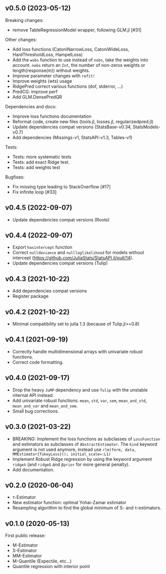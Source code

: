 v0.5.0 (2023-05-12)
-------------------
Breaking changes:

* remove TableRegressionModel wrapper, following GLM.jl [#31]

Other changes:

* Add loss functions (CatoniNarrowLoss, CatoniWideLoss, HardThresholdLoss, HampelLoss)
* Add the `wobs` function to use instead of `nobs`, take the weights into account.
  `nobs` return an `Int`, the number of non-zeros weights or length(response(m)) without weights.
* Improve parameter changes with `refit!`
* Improve weights (wts) usage
* RidgePred correct various functions (dof, stderror, ...)
* PredCG: improve perf
* Add GLM.DensePredQR

Dependencies and docs:

* Improve loss functions documentation
* Reformat code, create new files (tools.jl, losses.jl, regularizedpred.jl)
* Update dependencies compat versions (StatsBase-v0.34, StatsModels-v0.7)
* Add dependencies (Missings-v1, StatsAPI-v1.3, Tables-v1)

Tests:

* Tests: more systematic tests
* Tests: add exact Ridge test.
* Tests: add weights test

Bugfixes:

* Fix missing type leading to StackOverflow [#17]
* Fix infinite loop [#33]

v0.4.5 (2022-09-07)
-------------------
* Update dependencies compat versions (Roots)

v0.4.4 (2022-09-07)
-------------------
* Export `hasintercept` function
* Correct `nulldeviance` and `nullloglikelihood` for models without intercept (https://github.com/JuliaStats/StatsAPI.jl/pull/14).
* Update dependencies compat versions (Tulip)

v0.4.3 (2021-10-22)
-------------------
* Add dependencies compat versions
* Register package

v0.4.2 (2021-10-22)
-------------------
* Minimal compatibility set to julia 1.3 (because of Tulip.jl>=0.8)

v0.4.1 (2021-09-19)
-------------------
* Correctly handle multidimensional arrays with univariate robust functions.
* Correct code formatting.

v0.4.0 (2021-09-17)
-------------------
* Drop the heavy `JuMP` dependency and use `Tulip` with the unstable internal API instead.
* Add univariate robust functions: `mean`, `std`, `var`, `sem`, `mean_and_std`, `mean_and_var` and `mean_and_sem`.
* Small bug corrections.

v0.3.0 (2021-03-22)
-------------------
* BREAKING: Implement the loss functions as subclasses of `LossFunction` and estimators as subclasses of `AbstractEstimator`.
The `kind` keyword argument is not used anymore, instead use `rlm(form, data, MMEstimator{TukeyLoss}(); initial_scale=:L1)`
* Implement Robust Ridge regression by using the keyword argument `ridgeλ` (and `ridgeG` and `βprior` for more general penalty).
* Add documentation.

v0.2.0 (2020-06-04)
-------------------
* τ-Estimator
* New estimator function: optimal Yohai-Zamar estimator
* Resampling algorithm to find the global minimum of S- and τ-estimators.

v0.1.0 (2020-05-13)
-------------------
First public release:
* M-Estimator
* S-Estimator
* MM-Estimator
* M-Quantile (Expectile, etc...)
* Quantile regression with interior point
